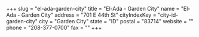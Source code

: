 +++
slug = "el-ada-garden-city"
title = "El-Ada - Garden City"
name = "El-Ada - Garden City"
address = "701 E 44th St"
cityIndexKey = "city-id-garden-city"
city = "Garden City"
state = "ID"
postal = "83714"
website = ""
phone = "208-377-0700"
fax = ""
+++
